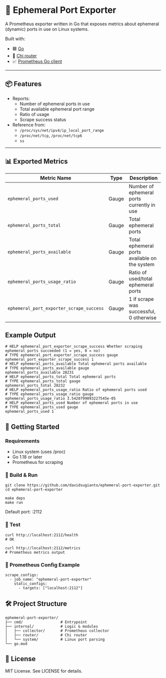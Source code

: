 # 📘 Ephemeral Port Exporter

A Prometheus exporter written in Go that exposes metrics about ephemeral (dynamic) ports in use on Linux systems.

Built with:

- 🟦 [Go](https://golang.org)
- 🔀 [Chi router](https://github.com/go-chi/chi)
- 📈 [Prometheus Go client](https://github.com/prometheus/client_golang)

---

## 📦 Features

- Reports:
  - Number of ephemeral ports in use
  - Total available ephemeral port range
  - Ratio of usage
  - Scrape success status
- Reference from:
  - `/proc/sys/net/ipv4/ip_local_port_range`
  - `/proc/net/tcp`, `/proc/net/tcp6`
  - `ss`

---

## 📊 Exported Metrics

| Metric Name                              | Type   | Description                                      |
|------------------------------------------|--------|--------------------------------------------------|
| `ephemeral_ports_used`                   | Gauge  | Number of ephemeral ports currently in use       |
| `ephemeral_ports_total`                  | Gauge  | Total ephemeral ports                            |
| `ephemeral_ports_available`              | Gauge  | Total ephemeral ports available on the system    |
| `ephemeral_ports_usage_ratio`            | Gauge  | Ratio of used/total ephemeral ports              |
| `ephemeral_port_exporter_scrape_success` | Gauge  | 1 if scrape was successful, 0 otherwise          |

## Example Output

```
# HELP ephemeral_port_exporter_scrape_success Whether scraping ephemeral ports succeeded (1 = yes, 0 = no)
# TYPE ephemeral_port_exporter_scrape_success gauge
ephemeral_port_exporter_scrape_success 1
# HELP ephemeral_ports_available Total ephemeral ports available
# TYPE ephemeral_ports_available gauge
ephemeral_ports_available 28231
# HELP ephemeral_ports_total Total ephemeral ports
# TYPE ephemeral_ports_total gauge
ephemeral_ports_total 28232
# HELP ephemeral_ports_usage_ratio Ratio of ephemeral ports used
# TYPE ephemeral_ports_usage_ratio gauge
ephemeral_ports_usage_ratio 3.5420799093227545e-05
# HELP ephemeral_ports_used Number of ephemeral ports in use
# TYPE ephemeral_ports_used gauge
ephemeral_ports_used 1
```

## 🚀 Getting Started

### Requirements
- Linux system (uses /proc)
- Go 1.18 or later
- Prometheus for scraping

### 🔧 Build & Run

```
git clone https://github.com/davidsugianto/ephemeral-port-exporter.git
cd ephemeral-port-exporter

make deps
make run
```
Default port: :2112

### 🧪 Test

```
curl http://localhost:2112/health
# OK

curl http://localhost:2112/metrics
# Prometheus metrics output
```

### 📍 Prometheus Config Example

```
scrape_configs:
  - job_name: "ephemeral-port-exporter"
    static_configs:
      - targets: ["localhost:2112"]
```

## 🛠️ Project Structure

```
ephemeral-port-exporter/
├── cmd/                 # Entrypoint
├── internal/            # Logic & modules
│   ├── collector/       # Prometheus collector
│   ├── router/          # Chi router
│   └── system/          # Linux port parsing
└── go.mod
```

## 📄 License
MIT License. See LICENSE for details.
